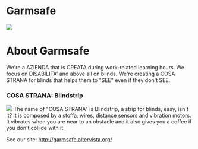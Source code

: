 # Garmsafe
![](http://garmsafe.altervista.org/aaaaNONCancellare/Logo_Azienda_Definitivo_lungo.png)

# About Garmsafe
We're a AZIENDA that is CREATA during work-related learning hours.
We focus on DISABILITA' and above all on blinds. We're creating a COSA STRANA for blinds that helps them to "SEE" even if they don't SEE.

### COSA STRANA: Blindstrip
![](http://garmsafe.altervista.org/aaaaNONCancellare/blindstrip-iloveimg-resized.png)
The name of "COSA STRANA" is Blindstrip, a strip for blinds, easy, isn't it?
It is composed by a stoffa, wires, distance sensors and vibration motors.
It vibrates when you are near to an obstacle and it also gives you a coffee if you don't collide with it.

See our site: http://garmsafe.altervista.org/
